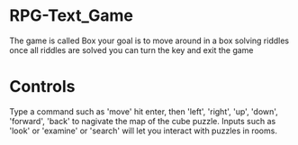 # RPG-Text_Game
The game is called Box
your goal is to move around in a box solving riddles
once all riddles are solved you can turn the key and exit the game

# Controls 
Type a command such as 'move' hit enter, then 'left', 'right', 'up', 'down', 'forward', 'back' to nagivate the map of the cube puzzle.
Inputs such as 'look' or 'examine' or 'search' will let you interact with puzzles in rooms.
